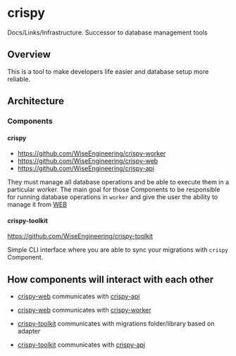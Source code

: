 # crispy
Docs/Links/Infrastructure. Successor to database management tools

## Overview 

This is a tool to make developers life easier and database setup more reliable.

## Architecture

### Components

#### crispy 

  - https://github.com/WiseEngineering/crispy-worker
  - https://github.com/WiseEngineering/crispy-web
  - https://github.com/WiseEngineering/crispy-api

They must manage all database operations and be able to execute them in a particular worker. 
The main goal for those Components to be responsible for running database operations in `worker` and give the user the ability to manage it from [WEB](https://github.com/WiseEngineering/crispy-web)

#### crispy-toolkit

https://github.com/WiseEngineering/crispy-toolkit

Simple CLI interface where you are able to sync your migrations with `crispy` Component.

## How components will interact with each other

- [crispy-web](https://github.com/WiseEngineering/crispy-web) communicates with [crispy-api](https://github.com/WiseEngineering/crispy-api)

 - [crispy-web](https://github.com/WiseEngineering/crispy-web) communicates with [crispy-worker](https://github.com/WiseEngineering/crispy-worker)
 
- [crispy-toolkit](https://github.com/WiseEngineering/crispy-toolkit) communicates with migrations folder/library based on adapter

- [crispy-toolkit](https://github.com/WiseEngineering/crispy-toolkit) communicates with [crispy-api](https://github.com/WiseEngineering/crispy-api)


